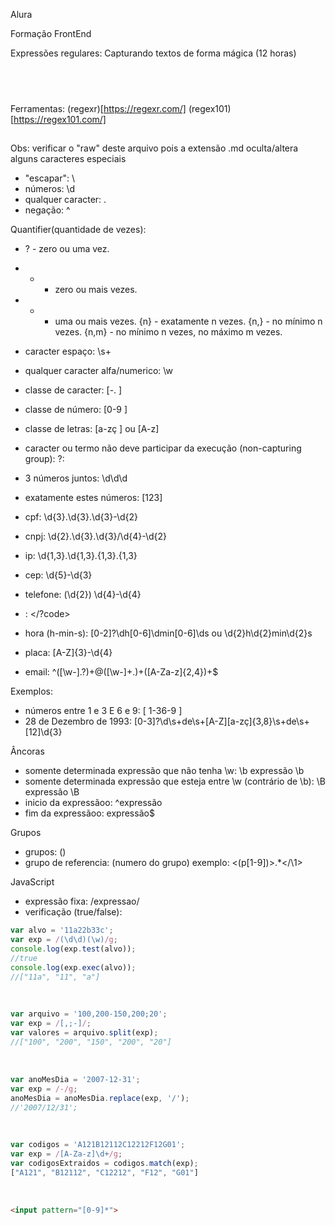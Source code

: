 Alura

Formação FrontEnd</br>

Expressões regulares: Capturando textos de forma mágica (12 horas)
## <br />

Ferramentas:
(regexr)[https://regexr.com/]
(regex101)[https://regex101.com/]

##
Obs: verificar o "raw" deste arquivo pois a extensão .md oculta/altera alguns caracteres especiais</br>
* "escapar": \
* números: \d <!-- d -->
* qualquer caracter: . <!-- . -->
* negação: ^ <!-- for do inicio senão altera-se o sentido --> 

Quantifier(quantidade de vezes):
* ? - zero ou uma vez.
* * - zero ou mais vezes.
* + - uma ou mais vezes.
{n} - exatamente n vezes.
{n,} - no mínimo n vezes.
{n,m} - no mínimo n vezes, no máximo m vezes.

* caracter espaço: \s+ <!-- escaço, um ou mais vezes -->
* qualquer caracter alfa/numerico: \w
* classe de caracter: [-. ] <!-- [] -->
* classe de número: [0-9 ]
* classe de letras: [a-zç ] ou [A-z]
* caracter ou termo não deve participar da execução (non-capturing group): ?: <!-- (?:de\s+)? -->

* 3 números juntos: \d\d\d
* exatamente estes números: [123] <!-- 1,2 ou 3 -->
* cpf: \d{3}\.\d{3}\.\d{3}\-\d{2} 
* cnpj: \d{2}\.\d{3}\.\d{3}/\d{4}\-\d{2} 
* ip: \d{1,3}\.\d{1,3}\.\{1,3}\.\{1,3}
* cep: \d{5}\-\d{3}
* telefone: \(\d{2}\) \d{4}-\d{4}
* <code></code>: </?code>
* hora (h-min-s): [0-2]?\dh[0-6]\dmin[0-6]\ds ou \d{2}h\d{2}min\d{2}s
* placa: [A-Z]{3}\-\d{4}
* email: ^([\w-]\.?)+@([\w-]+\.)+([A-Za-z]{2,4})+$

Exemplos: 
* números entre 1 e 3 E 6 e 9: [ 1-36-9 ]
* 28 de Dezembro de 1993: [0-3]?\d\s+de\s+[A-Z][a-zç]{3,8}\s+de\s+[12]\d{3}

Âncoras
* somente determinada expressão que não tenha \w: \b expressão \b <!-- sem espaços -->
* somente determinada expressão que esteja entre \w (contrário de \b): \B expressão \B
* inicio da expressãoo: ^expressão
* fim da expressãoo: expressão$

Grupos
* grupos: () 
* grupo de referencia: \(numero do grupo) exemplo: <(p[1-9])>.*<\/\1> <!-- numero do grupo = 0 é a expressão toda -->

JavaScript
* expressão fixa: /expressao/ <!-- var = /(\d\d)(\w)/g -->
* verificação (true/false):
```js
var alvo = '11a22b33c';
var exp = /(\d\d)(\w)/g;
console.log(exp.test(alvo));
//true
console.log(exp.exec(alvo));
//["11a", "11", "a"]
```
</br>

```js
var arquivo = '100,200-150,200;20';
var exp = /[,;-]/;
var valores = arquivo.split(exp);
//["100", "200", "150", "200", "20"]
```
</br>

```js
var anoMesDia = '2007-12-31';
var exp = /-/g;
anoMesDia = anoMesDia.replace(exp, '/');
//'2007/12/31';
```
</br>

```js
var codigos = 'A121B12112C12212F12G01';
var exp = /[A-Za-z]\d+/g;
var codigosExtraidos = codigos.match(exp);
["A121", "B12112", "C12212", "F12", "G01"]
```
</br>

```html
<input pattern="[0-9]*">
```